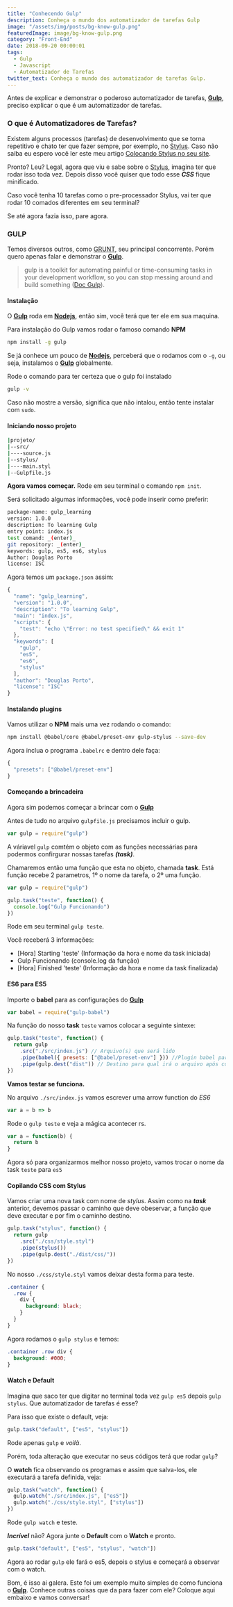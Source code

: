 ```yaml
---
title: "Conhecendo Gulp"
description: Conheça o mundo dos automatizador de tarefas Gulp
image: "/assets/img/posts/bg-know-gulp.png"
featuredImage: image/bg-know-gulp.png
category: "Front-End"
date: 2018-09-20 00:00:01
tags:
  - Gulp
  - Javascript
  - Automatizador de Tarefas
twitter_text: Conheça o mundo dos automatizador de tarefas Gulp.
---
```


Antes de explicar e demonstrar o poderoso automatizador de tarefas, **[Gulp](https://gulpjs.com/)**, preciso explicar o que é um automatizador de tarefas.

### O que é Automatizadores de Tarefas?

Existem alguns processos (tarefas) de desenvolvimento que se torna repetitivo e chato ter que fazer sempre, por exemplo, no [Stylus](http://stylus-lang.com/).
Caso não saiba eu espero você ler este meu artigo [Colocando Stylus no seu site](http://douglasporto.com.br/colocando-stylus-no-seu-site/).

Pronto? Leu? Legal, agora que viu e sabe sobre o [Stylus](http://stylus-lang.com/), imagina ter que rodar isso toda vez. Depois disso você quiser que todo esse **_CSS_** fique minificado.

Caso você tenha 10 tarefas como o pre-processador Stylus, vai ter que rodar 10 comados diferentes em seu terminal?

Se até agora fazia isso, pare agora.

### GULP

Temos diversos outros, como [GRUNT](https://gruntjs.com/), seu principal concorrente. Porém quero apenas falar e demonstrar o **[Gulp](https://gulpjs.com/)**.

> gulp is a toolkit for automating painful or time-consuming tasks in your development workflow, so you can stop messing around and build something ([Doc Gulp](https://gulpjs.com/)).

#### Instalação

O **[Gulp](https://gulpjs.com/)** roda em **[Nodejs](https://nodejs.org/en/)**, então sim, você terá que ter ele em sua maquina.

Para instalação do Gulp vamos rodar o famoso comando **NPM**

```bash
npm install -g gulp
```

Se já conhece um pouco de **[Nodejs](https://nodejs.org/en/)**, perceberá que o rodamos com o `-g`, ou seja, instalamos o **[Gulp](https://gulpjs.com/)** globalmente.

Rode o comando para ter certeza que o gulp foi instalado

```bash
gulp -v
```

Caso não mostre a versão, significa que não intalou, então tente instalar com `sudo`.

#### Iniciando nosso projeto

```bash
|projeto/
|--src/
|----source.js
|--stylus/
|----main.styl
|--Gulpfile.js
```

**Agora vamos começar.** Rode em seu terminal o comando `npm init`.

Será solicitado algumas informações, você pode inserir como preferir:

```bash
package-name: gulp_learning
version: 1.0.0
description: To learning Gulp
entry point: index.js
test comand: _(enter)_
git repository: _(enter)_
keywords: gulp, es5, es6, stylus
Author: Douglas Porto
license: ISC
```

Agora temos um `package.json` assim:

```javascript
{
  "name": "gulp_learning",
  "version": "1.0.0",
  "description": "To learning Gulp",
  "main": "index.js",
  "scripts": {
    "test": "echo \"Error: no test specified\" && exit 1"
  },
  "keywords": [
    "gulp",
    "es5",
    "es6",
    "stylus"
  ],
  "author": "Douglas Porto",
  "license": "ISC"
}
```

#### Instalando plugins

Vamos utilizar o **NPM** mais uma vez rodando o comando:

```bash
npm install @babel/core @babel/preset-env gulp-stylus --save-dev
```

Agora inclua o programa `.babelrc` e dentro dele faça:

```js
{
  "presets": ["@babel/preset-env"]
}
```

#### Começando a brincadeira

Agora sim podemos começar a brincar com o **[Gulp](https://gulpjs.com/)**

Antes de tudo no arquivo `gulpfile.js` precisamos incluir o gulp.

```javascript
var gulp = require("gulp")
```

A váriavel `gulp` comtém o objeto com as funções necessárias para podermos confirgurar nossas tarefas _**(task)**_.

Chamaremos então uma função que esta no objeto, chamada **task**.
Está função recebe 2 parametros, 1º o nome da tarefa, o 2º uma função.

```javascript
var gulp = require("gulp")

gulp.task("teste", function() {
  console.log("Gulp Funcionando")
})
```

Rode em seu terminal `gulp teste`.

Você receberá 3 informações:

- [Hora] Starting 'teste' (Informação da hora e nome da task iniciada)
- Gulp Funcionando (console.log da função)
- [Hora] Finished 'teste' (Informação da hora e nome da task finalizada)

#### ES6 para ES5

Importe o **babel** para as configurações do **[Gulp](https://gulpjs.com/)**

```javascript
var babel = require("gulp-babel")
```

Na função do nosso **task** `teste` vamos colocar a seguinte sintexe:

```javascript
gulp.task("teste", function() {
  return gulp
    .src("./src/index.js") // Arquivo(s) que será lido
    .pipe(babel({ presets: ["@babel/preset-env"] })) //Plugin babel para a compilação do ES6
    .pipe(gulp.dest("dist")) // Destino para qual irá o arquivo após compilado
})
```

**Vamos testar se funciona.**

No arquivo `./src/index.js` vamos escrever uma arrow function do _ES6_

```javascript
var a = b => b
```

Rode o `gulp teste` e veja a mágica acontecer rs.

```javascript
var a = function(b) {
  return b
}
```

Agora só para organizarmos melhor nosso projeto, vamos trocar o nome da task `teste` para `es5`

#### Copilando CSS com Stylus

Vamos criar uma nova task com nome de _stylus_.
Assim como na _**task**_ anterior, devemos passar o caminho que deve obeservar, a função que deve executar e por fim o caminho destino.

```javascript
gulp.task("stylus", function() {
  return gulp
    .src("./css/style.styl")
    .pipe(stylus())
    .pipe(gulp.dest("./dist/css/"))
})
```

No nosso `./css/style.styl` vamos deixar desta forma para teste.

```css
.container {
  .row {
    div {
      background: black;
    }
  }
}
```

Agora rodamos o `gulp stylus` e temos:

```css
.container .row div {
  background: #000;
}
```

#### Watch e Default

Imagina que saco ter que digitar no terminal toda vez `gulp es5` depois `gulp stylus`. Que automatizador de tarefas é esse?

Para isso que existe o default, veja:

```javascript
gulp.task("default", ["es5", "stylus"])
```

Rode apenas `gulp` e _voilà_.

Porém, toda alteração que executar no seus códigos terá que rodar `gulp`?

O **watch** fica observando os programas e assim que salva-los, ele executará a tarefa definida, veja:

```javascript
gulp.task("watch", function() {
  gulp.watch("./src/index.js", ["es5"])
  gulp.watch("./css/style.styl", ["stylus"])
})
```

Rode `gulp watch` e teste.

**_Incrível_** não? Agora junte o **Default** com o **Watch** e pronto.

```javascript
gulp.task("default", ["es5", "stylus", "watch"])
```

Agora ao rodar `gulp` ele fará o es5, depois o stylus e começará a observar com o watch.

Bom, é isso ai galera. Este foi um exemplo muito simples de como funciona o **[Gulp](https://gulpjs.com/)**. Conhece outras coisas que da para fazer com ele? Coloque aqui embaixo e vamos conversar!
